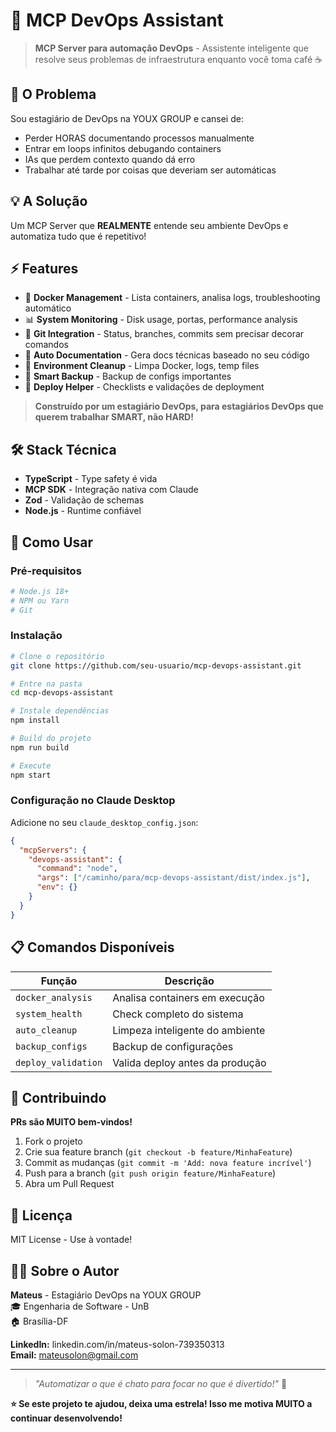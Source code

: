 # 🚀 MCP DevOps Assistant

> **MCP Server para automação DevOps** - Assistente inteligente que resolve seus problemas de infraestrutura enquanto você toma café ☕

## 🎯 O Problema

Sou estagiário de DevOps na YOUX GROUP e cansei de:

- Perder HORAS documentando processos manualmente
- Entrar em loops infinitos debugando containers
- IAs que perdem contexto quando dá erro
- Trabalhar até tarde por coisas que deveriam ser automáticas

## 💡 A Solução

Um MCP Server que **REALMENTE** entende seu ambiente DevOps e automatiza tudo que é repetitivo!

## ⚡ Features

- 🐳 **Docker Management** - Lista containers, analisa logs, troubleshooting automático
- 📊 **System Monitoring** - Disk usage, portas, performance analysis
- 🔧 **Git Integration** - Status, branches, commits sem precisar decorar comandos
- 📝 **Auto Documentation** - Gera docs técnicas baseado no seu código
- 🧹 **Environment Cleanup** - Limpa Docker, logs, temp files
- 💾 **Smart Backup** - Backup de configs importantes
- 🚀 **Deploy Helper** - Checklists e validações de deployment

> **Construído por um estagiário DevOps, para estagiários DevOps que querem trabalhar SMART, não HARD!**

## 🛠️ Stack Técnica

- **TypeScript** - Type safety é vida
- **MCP SDK** - Integração nativa com Claude
- **Zod** - Validação de schemas
- **Node.js** - Runtime confiável

## 🚀 Como Usar

### Pré-requisitos

```bash
# Node.js 18+
# NPM ou Yarn
# Git
```

### Instalação

```bash
# Clone o repositório
git clone https://github.com/seu-usuario/mcp-devops-assistant.git

# Entre na pasta
cd mcp-devops-assistant

# Instale dependências
npm install

# Build do projeto
npm run build

# Execute
npm start
```

### Configuração no Claude Desktop

Adicione no seu `claude_desktop_config.json`:

```json
{
  "mcpServers": {
    "devops-assistant": {
      "command": "node",
      "args": ["/caminho/para/mcp-devops-assistant/dist/index.js"],
      "env": {}
    }
  }
}
```

## 📋 Comandos Disponíveis

| Função | Descrição |
|--------|-----------|
| `docker_analysis` | Analisa containers em execução |
| `system_health` | Check completo do sistema |
| `auto_cleanup` | Limpeza inteligente do ambiente |
| `backup_configs` | Backup de configurações |
| `deploy_validation` | Valida deploy antes da produção |

## 🤝 Contribuindo

**PRs são MUITO bem-vindos!**

1. Fork o projeto
2. Crie sua feature branch (`git checkout -b feature/MinhaFeature`)
3. Commit as mudanças (`git commit -m 'Add: nova feature incrível'`)
4. Push para a branch (`git push origin feature/MinhaFeature`)
5. Abra um Pull Request

## 📄 Licença

MIT License - Use à vontade!

## 👨‍💻 Sobre o Autor

**Mateus** - Estagiário DevOps na YOUX GROUP  
🎓 Engenharia de Software - UnB  
🏠 Brasília-DF  

**LinkedIn:** linkedin.com/in/mateus-solon-739350313  
**Email:** <mateusolon@gmail.com>

---

> *"Automatizar o que é chato para focar no que é divertido!"* 🚀

**⭐ Se este projeto te ajudou, deixa uma estrela! Isso me motiva MUITO a continuar desenvolvendo!**
